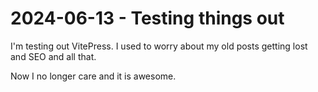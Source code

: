 # 2024-06-13 - Testing things out

I'm testing out VitePress. I used to worry about my old posts getting lost and SEO and all that.

Now I no longer care and it is awesome.
